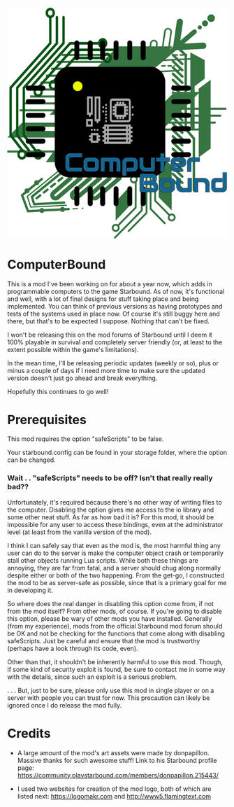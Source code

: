 ![](/cbimage?raw=true)

# ComputerBound
This is a mod I've been working on for about a year now, which adds in programmable computers to the game Starbound.
As of now, it's functional and well, with a lot of final designs for stuff taking place and being implemented.
You can think of previous versions as having prototypes and tests of the systems used in place now.
Of course it's still buggy here and there, but that's to be expected I suppose. Nothing that can't be fixed.

I won't be releasing this on the mod forums of Starbound until I deem it 100% playable in survival and completely
server friendly (or, at least to the extent possible within the game's limitations).

In the mean time, I'll be releasing periodic updates (weekly or so), plus or minus a couple of days if I need more time
to make sure the updated version doesn't just go ahead and break everything.

Hopefully this continues to go well!

# Prerequisites

This mod requires the option "safeScripts" to be false.

Your starbound.config can be found in your storage folder, where the option can be changed.

### Wait . . "safeScripts" needs to be off? Isn't that really really bad??

Unfortunately, it's required because there's no other way of writing files to the computer. Disabling the option gives
me access to the io library and some other neat stuff. As far as how bad it is? For this mod, it should be impossible
for any user to access these bindings, even at the administrator level (at least from the vanilla version of the mod).

I think I can safely say that even as the mod is, the most harmful thing any user can do to the server is make the computer
object crash or temporarily stall other objects running Lua scripts. While both these things are annoying, they are far from
fatal, and a server should chug along normally despite either or both of the two happening. From the get-go, I constructed
the mod to be as server-safe as possible, since that is a primary goal for me in developing it.

So where does the real danger in disabling this option come from, if not from the mod itself? From other mods, of course.
If you're going to disable this option, please be wary of other mods you have installed. Generally (from my experience),
mods from the official Starbound mod forum should be OK and not be checking for the functions that come along with disabling
safeScripts. Just be careful and ensure that the mod is trustworthy (perhaps have a look through its code, even).

Other than that, it shouldn't be inherently harmful to use this mod. Though, if some kind of security exploit is found, be
sure to contact me in some way with the details, since such an exploit is a serious problem.

. . . But, just to be sure, please only use this mod in single player or on a server with people you can trust for now.
This precaution can likely be ignored once I do release the mod fully.

# Credits

* A large amount of the mod's art assets were made by donpapillon. Massive thanks for such awesome stuff! Link to his Starbound profile page: https://community.playstarbound.com/members/donpapillon.215443/

* I used two websites for creation of the mod logo, both of which are listed next: https://logomakr.com and http://www5.flamingtext.com
